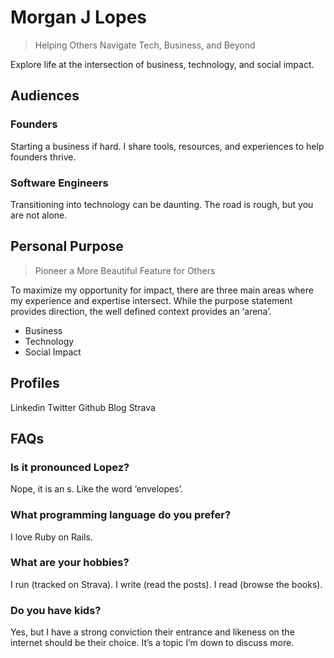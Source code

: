 # Morgan J Lopes
> Helping Others Navigate Tech, Business, and Beyond

Explore life at the intersection of business, technology, and social impact.

## Audiences

### Founders
Starting a business if hard. I share tools, resources, and experiences to help founders thrive.

### Software Engineers
Transitioning into technology can be daunting. The road is rough, but you are not alone.

## Personal Purpose
> Pioneer a More Beautiful Feature for Others

To maximize my opportunity for impact, there are three main areas where my experience and expertise intersect. While the purpose statement provides direction, the well defined context provides an ‘arena’.

- Business
- Technology
- Social Impact

## Profiles

Linkedin
Twitter
Github
Blog
Strava

## FAQs

### Is it pronounced Lopez?
Nope, it is an s. Like the word ‘envelopes’.

### What programming language do you prefer?
I love Ruby on Rails.

### What are your hobbies?
I run (tracked on Strava). I write (read the posts). I read (browse the books).

### Do you have kids?
Yes, but I have a strong conviction their entrance and likeness on the internet should be their choice. It’s a topic I’m down to discuss more.
